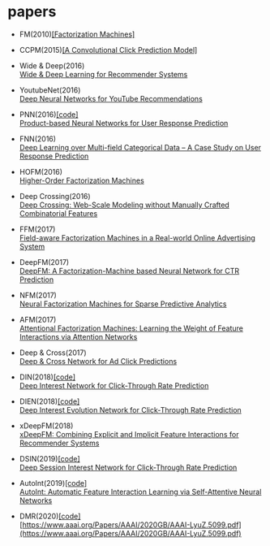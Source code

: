 # papers
- FM(2010)[[Factorization Machines]](https://www.csie.ntu.edu.tw/~b97053/paper/Rendle2010FM.pdf)  

- CCPM(2015)[[A Convolutional Click Prediction Model]](https://dl.acm.org/doi/pdf/10.1145/2806416.2806603) 

- Wide & Deep(2016)  
[Wide & Deep Learning for Recommender Systems](https://arxiv.org/pdf/1606.07792.pdf)  

- YoutubeNet(2016)  
[Deep Neural Networks for YouTube Recommendations](https://static.googleusercontent.com/media/research.google.com/en//pubs/archive/45530.pdf)  

- PNN(2016)[[code]](https://github.com/Atomu2014/product-nets)  
[Product-based Neural Networks for User Response Prediction](https://arxiv.org/pdf/1611.00144.pdf)  

- FNN(2016)  
[Deep Learning over Multi-field Categorical Data – A Case Study on User Response Prediction](https://arxiv.org/pdf/1601.02376.pdf)
 
- HOFM(2016)  
[Higher-Order Factorization Machines](https://arxiv.org/pdf/1607.07195.pdf)  

- Deep Crossing(2016)  
[Deep Crossing: Web-Scale Modeling without Manually Crafted Combinatorial Features](https://www.kdd.org/kdd2016/papers/files/adf0975-shanA.pdf)  

- FFM(2017)  
[Field-aware Factorization Machines in a Real-world Online Advertising System](https://arxiv.org/pdf/1701.04099.pdf)  

- DeepFM(2017)  
[DeepFM: A Factorization-Machine based Neural Network for CTR Prediction](https://arxiv.org/pdf/1703.04247.pdf)  

- NFM(2017)  
[Neural Factorization Machines for Sparse Predictive Analytics](https://arxiv.org/pdf/1708.05027.pdf)  

- AFM(2017)  
[Attentional Factorization Machines: Learning the Weight of Feature Interactions via Attention Networks](https://www.ijcai.org/Proceedings/2017/0435.pdf)  

- Deep & Cross(2017)  
[Deep & Cross Network for Ad Click Predictions](https://arxiv.org/pdf/1708.05123.pdf)  

- DIN(2018)[[code]](https://github.com/zhougr1993/DeepInterestNetwork)  
[Deep Interest Network for Click-Through Rate Prediction](https://arxiv.org/pdf/1706.06978.pdf)

- DIEN(2018)[[code]](https://github.com/mouna99/dien)  
[Deep Interest Evolution Network for Click-Through Rate Prediction](https://arxiv.org/pdf/1809.03672.pdf)  

- xDeepFM(2018)  
[xDeepFM: Combining Explicit and Implicit Feature Interactions for Recommender Systems](https://arxiv.org/pdf/1803.05170.pdf)  
  
- DSIN(2019)[[code]](https://github.com/shenweichen/DSIN)  
[Deep Session Interest Network for Click-Through Rate Prediction](https://arxiv.org/pdf/1905.06482.pdf)  

- AutoInt(2019)[[code]](https://github.com/DeepGraphLearning/RecommenderSystems/tree/master/featureRec)  
[AutoInt: Automatic Feature Interaction Learning via Self-Attentive Neural Networks](https://arxiv.org/pdf/1810.11921.pdf)

- DMR(2020)[[code]](https://github.com/lvze92/DMR)  
[https://www.aaai.org/Papers/AAAI/2020GB/AAAI-LyuZ.5099.pdf](https://www.aaai.org/Papers/AAAI/2020GB/AAAI-LyuZ.5099.pdf)  
